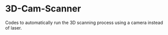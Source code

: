 # 3D-Cam-Scanner
Codes to automatically run the 3D scanning process using a camera instead of laser.
